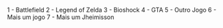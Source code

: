 1 - Battlefield
2 - Legend of Zelda
3 - Bioshock
4 - GTA
5 - Outro Jogo
6 - Mais um jogo
7 - Mais um Jheimisson
